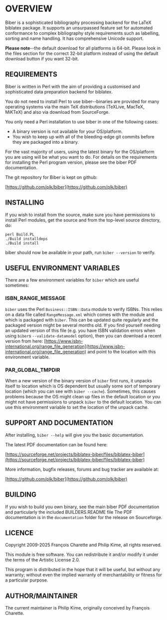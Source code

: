 # OVERVIEW

Biber is a sophisticated bibliography processing backend for the LaTeX
biblatex package. It supports an unsurpassed feature set for automated
conformance to complex bibliography style requirements such as labelling,
sorting and name handling. It has comprehensive Unicode support.

**Please note**--the default download for all platforms is 64-bit. Please
look in the files section for the correct 32-bit platform instead of
using the default download button if you want 32-bit.

## REQUIREMENTS

Biber is written in Perl with the aim of providing a customised and
sophisticated data preparation backend for biblatex.

You do not need to install Perl to use biber--binaries are provided for many
operating systems via the main TeX distributions (TeXLive, MacTeX, MiKTeX)
and also via download from SourceForge.

You only need a Perl installation to use biber in one of the following
cases:

- A binary version is not available for your OS/platform.
- You wish to keep up with all of the bleeding-edge git commits before they are packaged into a binary.

For the vast majority of users, using the latest binary for the OS/platform
you are using will be what you want to do. For details on the requirements
for installing the Perl program version, please see the biber PDF documentation.

The git repository for Biber is kept on github:

[https://github.com/plk/biber](https://github.com/plk/biber)

## INSTALLING

If you wish to install from the source, make sure you have permissions to
install Perl modules, get the source and from the top-level source
directory, do:

```
perl Build.PL
./Build installdeps
./Build install
```

biber should now be available in your path, run `biber --version` to verify.

## USEFUL ENVIRONMENT VARIABLES

There are a few environment variables for `biber` which are useful sometimes:

### ISBN_RANGE_MESSAGE

`biber` uses the Perl `Business::ISBN::Data` module to verify ISBNs. This relies
on a data file called `RangeMessage.xml` which comes with the module and which
is packaged with `biber`. This can be updated quite regularly and the packaged
version might be several months old. If you find yourself needing an updated
version of this file (e.g. you have ISBN validation errors when using `biber`s
`--validate-datamodel` option), then you can download a recent version from
here:
[https://www.isbn-international.org/range_file_generation](https://www.isbn-international.org/range_file_generation)
and point to the location with this environment variable.

### PAR_GLOBAL_TMPDIR

When a new version of the binary version of `biber` first runs, it unpacks
itself to location which is OS dependent but usually some sort of temporary
location (which you can see with `biber --cache`). Sometimes, this causes
problems because the OS might clean up files in the default location or you
might not have permissions to unpack `biber` to the default location. You can
use this environment variable to set the location of the unpack cache.

## SUPPORT AND DOCUMENTATION

After installing, `biber --help` will give you the basic documentation.

The latest PDF documentation can be found here:

[https://sourceforge.net/projects/biblatex-biber/files/biblatex-biber](https://sourceforge.net/projects/biblatex-biber/files/biblatex-biber)

More information, bugfix releases, forums and bug tracker are available at:

[https://github.com/plk/biber](https://github.com/plk/biber)

## BUILDING

If you wish to build you own binary, see the main biber PDF documentation
and particularly the included BUILDERS.README file
The PDF documentation is in the `documentation` folder for the release on
Sourceforge.

## LICENCE

Copyright 2009-2025 François Charette and Philip Kime, all rights reserved.

This module is free software.  You can redistribute it and/or
modify it under the terms of the Artistic License 2.0.

This program is distributed in the hope that it will be useful,
but without any warranty; without even the implied warranty of
merchantability or fitness for a particular purpose.

## AUTHOR/MAINTAINER

The current maintainer is Philip Kime, originally conceived by François Charette.
